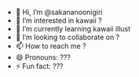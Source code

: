 - 👋 Hi, I’m @sakananoonigiri
- 👀 I’m interested in kawaii ?
- 🌱 I’m currently learning kawaii illust
- 💞️ I’m looking to collaborate on ?
- 📫 How to reach me ?
- 😄 Pronouns: ???
- ⚡ Fun fact: ???

<!---
sakananoonigiri/sakananoonigiri is a ✨ special ✨ repository because its `README.md` (this file) appears on your GitHub profile.
You can click the Preview link to take a look at your changes.
--->
